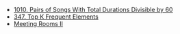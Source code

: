 - [1010. Pairs of Songs With Total Durations Divisible by 60](https://leetcode.cn/problems/pairs-of-songs-with-total-durations-divisible-by-60/description/)
- [347. Top K Frequent Elements](https://leetcode.cn/problems/top-k-frequent-elements/description/)
- [Meeting Rooms II](https://www.lintcode.com/problem/919/)
